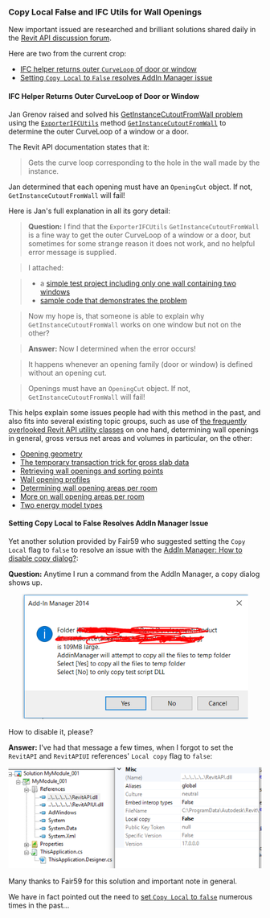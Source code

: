 <head>
<meta http-equiv="Content-Type" content="text/html; charset=utf-8">
<link rel="stylesheet" type="text/css" href="bc.css">
<!--
<script src="run_prettify.js" type="text/javascript"></script>
<script src="https://google-code-prettify.googlecode.com/svn/loader/run_prettify.js" type="text/javascript"></script>
-->
<script src="https://cdn.rawgit.com/google/code-prettify/master/loader/run_prettify.js" type="text/javascript"></script>
</head>

<!---

- 13121211 [GetInstanceCutoutFromWall Problem]
  https://forums.autodesk.com/t5/revit-api-forum/getinstancecutoutfromwall-problem/m-p/7167002
  Use ExporterIFCUtils.GetInstanceCutoutFromWall to get the outer CurveLoop of a window or a door.
  Openings must have an OpeningCut object. If not, GetInstanceCutoutFromWall will fail!
  topics: openings, gross versus net, utils

- 13124936 [AddIn Manager: How to disable copy dialog?]
  https://forums.autodesk.com/t5/revit-api-forum/addin-manager-how-to-disable-copy-dialog/m-p/7180913
  AddIn Manager issues and set copy local to false

 #RevitAPI @AutodeskRevit #bim #dynamobim @AutodeskForge #ForgeDevCon 

...

-->

### Copy Local False and IFC Utils for Wall Openings

New important issued are researched and brilliant solutions shared daily in 
the [Revit API discussion forum](http://forums.autodesk.com/t5/revit-api-forum/bd-p/160).

Here are two from the current crop:

- [IFC helper returns outer `CurveLoop` of door or window](#2)
- [Setting `Copy Local` to `False` resolves AddIn Manager issue](#3)


#### <a name="2"></a>IFC Helper Returns Outer CurveLoop of Door or Window

Jan Grenov raised and solved 
his [GetInstanceCutoutFromWall problem](https://forums.autodesk.com/t5/revit-api-forum/getinstancecutoutfromwall-problem/m-p/7167002) using
the [`ExporterIFCUtils`](http://www.revitapidocs.com/2017/e0e78d67-739c-0cd6-9e3d-359e42758c93.htm)
method [`GetInstanceCutoutFromWall`](http://www.revitapidocs.com/2017/07529283-96a7-8aca-5edf-906d8ddd3b7d.htm) to
determine the outer CurveLoop of a window or a door.

The Revit API documentation states that it:

> Gets the curve loop corresponding to the hole in the wall made by the instance.

Jan determined that each opening must have an `OpeningCut` object. If not, `GetInstanceCutoutFromWall` will fail!

Here is Jan's full explanation in all its gory detail:

> **Question:** I find that the `ExporterIFCUtils` `GetInstanceCutoutFromWall` is a fine way to get the outer CurveLoop of a window or a door, but sometimes for some strange reason it does not work, and no helpful error message is supplied.
 
> I attached:

> - a [simple test project including only one wall containing two windows](zip/GetWindowCurveLoopTest.rvt)
> - [sample code that demonstrates the problem](zip/GetWindowCurveLoop.zip)

> Now my hope is, that someone is able to explain why `GetInstanceCutoutFromWall` works on one window but not on the other?
 
> **Answer:** Now I determined when the error occurs!

> It happens whenever an opening family (door or window) is defined without an opening cut.

> Openings must have an `OpeningCut` object. If not, `GetInstanceCutoutFromWall` will fail!

This helps explain some issues people had with this method in the past, and also fits into several existing topic groups, such as use
of [the frequently overlooked Revit API utility classes](http://thebuildingcoder.typepad.com/blog/about-the-author.html#5.52) on
one hand, determining wall openings in general, gross versus net areas and volumes in particular, on the other:

- [Opening geometry](http://thebuildingcoder.typepad.com/blog/2012/01/opening-geometry.html)
- [The temporary transaction trick for gross slab data](http://thebuildingcoder.typepad.com/blog/2012/10/the-temporary-transaction-trick-for-gross-slab-data.html)
- [Retrieving wall openings and sorting points](http://thebuildingcoder.typepad.com/blog/2015/12/retrieving-wall-openings-and-sorting-points.html)
- [Wall opening profiles](http://thebuildingcoder.typepad.com/blog/2015/12/wall-opening-profiles-and-happy-holidays.html#3)
- [Determining wall opening areas per room](http://thebuildingcoder.typepad.com/blog/2016/04/determining-wall-opening-areas-per-room.html#4)
- [More on wall opening areas per room](http://thebuildingcoder.typepad.com/blog/2016/04/more-on-wall-opening-areas-per-room.html)
- [Two energy model types](http://thebuildingcoder.typepad.com/blog/2017/01/family-category-and-two-energy-model-types.html#3)


#### <a name="3"></a>Setting Copy Local to False Resolves AddIn Manager Issue

Yet another solution provided by Fair59 who suggested setting the `Copy Local` flag to `false` to resolve an issue with 
the [AddIn Manager: How to disable copy dialog?](https://forums.autodesk.com/t5/revit-api-forum/addin-manager-how-to-disable-copy-dialog/m-p/7180913):

**Question:** Anytime I run a command from the AddIn Manager, a copy dialog shows up.
 
<center>
<img src="img/addin_manager_copy_dialog.png" alt="AddIn Manager copy dialogue" width="450">
</center>

How to disable it, please?

**Answer:** I've had that message a few times, when I forgot to set the `RevitAPI` and `RevitAPIUI` references' `Local copy` flag to `false`:

<center>
<img src="img/CopyLocal.png" alt="Set Copy Local flag to false" width="582">
</center>

Many thanks to Fair59 for this solution and important note in general.

We have in fact pointed out the need
to [set `Copy Local` to `false`](http://thebuildingcoder.typepad.com/blog/2011/08/set-copy-local-to-false.html) numerous
times in the past...
